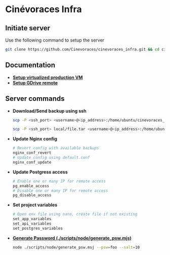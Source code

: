 # Cinévoraces Infra

## Initiate server

Use the following command to setup the server

```bash
git clone https://github.com/Cinevoraces/cinevoraces_infra.git && cd cinevoraces_infra && git checkout safaridigital_test && git clone https://github.com/Cinevoraces/cinevoraces.git && cd cinevoraces && git checkout safaridigital_test && cd .. && find ./scripts -type f -name "*.sh" -exec chmod +x {} \; && ./scripts/init_server.sh && source ~/.bashrc
```

## Documentation

-   [**Setup virtualized production VM**](./doc/virtualization.md)
-   [**Setup GDrive remote**](./doc/gdrive_remote.md)

## Server commands

-   **Download/Send backup using ssh**

    ```bash
    scp -P <ssh_port> <username>@<ip_address>:/home/ubuntu/cinevoraces_infra/backup/<backup_name>.tar \<destination_file>.tar
    ```

    ```bash
    scp -P <ssh_port> local/file.tar <username>@<ip_address>:/home/ubuntu/cinevoraces_infra/backup/
    ```

-   **Update Nginx config**

    ```sh
    # Revert config with available backups
    nginx_conf_revert
    # Update config using default.conf
    nginx_conf_update
    ```

-   **Update Postgress access**

    ```sh
    # Enable one or many IP for remote access
    pg_enable_access
    # Disable one or many IP for remote access
    pg_disable_access
    ```

-   **Set project variables**

    ```sh
    # Open env file using nano, create file if not existing
    set_app_variables
    set_api_variables
    set_postgres_variables
    ```

-   [**Generate Password (./scripts/node/generate_psw.mjs)**](./scripts/node/generate_psw.mjs)

    ```sh
    node ./scripts/node/generate_psw.msj --psw=foo --salt=10
    ```
